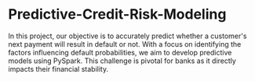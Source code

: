 # Predictive-Credit-Risk-Modeling
In this project, our objective is to accurately predict whether a customer's next payment will result in default or not. With a focus on identifying the factors influencing default probabilities, we aim to develop predictive models using PySpark. This challenge is pivotal for banks as it directly impacts their financial stability.
